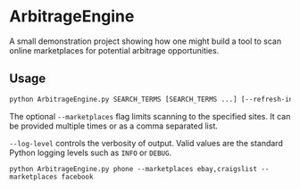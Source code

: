# ArbitrageEngine

A small demonstration project showing how one might build a tool to scan
online marketplaces for potential arbitrage opportunities.

## Usage

```bash
python ArbitrageEngine.py SEARCH_TERMS [SEARCH_TERMS ...] [--refresh-interval SECONDS] [--marketplaces SITE[,SITE...]] [--log-level LEVEL]
```

The optional `--marketplaces` flag limits scanning to the specified
sites. It can be provided multiple times or as a comma separated list.

`--log-level` controls the verbosity of output. Valid values are the standard
Python logging levels such as `INFO` or `DEBUG`.

```
python ArbitrageEngine.py phone --marketplaces ebay,craigslist --marketplaces facebook
```
